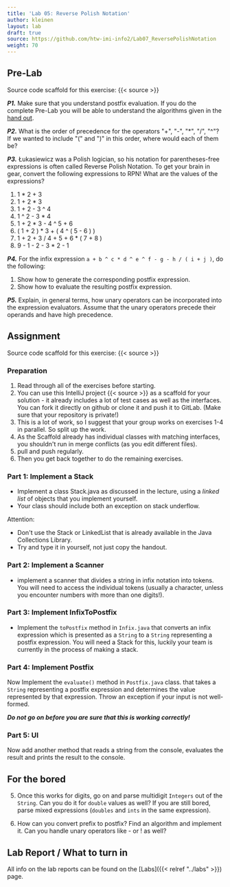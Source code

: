 ```yaml
---
title: 'Lab 05: Reverse Polish Notation'
author: kleinen
layout: lab
draft: true
source: https://github.com/htw-imi-info2/Lab07_ReversePolishNotation
weight: 70
---
```


## Pre-Lab

Source code scaffold for this exercise: {{< source >}}

***P1.*** Make sure that you understand postfix evaluation. If you do the complete Pre-Lab you will be able to understand the algorithms given in the [hand out](../lab-07-handout).

***P2.*** What is the order of precedence for the operators "+", "-", "\*", "/", "^"? If we wanted to include "(" and ")" in this order, where would each of them be?

***P3.*** &#321;ukasiewicz was a Polish logician, so his notation for parentheses-free expressions is often called Reverse Polish Notation. To get your brain in gear, convert the following expressions to RPN! What are the values of the expressions?

1. 1 * 2 + 3
2. 1 + 2 * 3
3. 1 + 2 - 3 ^ 4
4. 1 ^ 2 - 3 * 4
5. 1 + 2 * 3 - 4 ^ 5 + 6
6. ( 1 + 2 ) * 3 + ( 4 ^ ( 5 - 6 ) )
7. 1 + 2 + 3 / 4 + 5 + 6 * ( 7 + 8 )
8. 9 - 1 - 2 - 3 * 2 - 1
  

***P4.*** For the infix expression `a + b ^ c * d ^ e ^ f - g - h / ( i + j )`, do the following:

1. Show how to generate the corresponding postfix expression.
2. Show how to evaluate the resulting postfix expression.

***P5.*** Explain, in general terms, how unary operators can be incorporated into the expression evaluators. Assume that the unary operators precede their operands and have high precedence.

## Assignment

Source code scaffold for this exercise: {{< source >}}

### Preparation
1. Read through all of the exercises before starting.
2. You can use this IntelliJ project {{< source >}} as a scaffold for your solution - it already includes a lot of test cases as well as the interfaces. You can fork it directly on github or clone it and push it to GitLab. (Make sure that
your repository is private!)
3. This is a lot of work, so I suggest that your group works on exercises 1-4 in parallel. So split up the work.
5. As the Scaffold already has individual classes with matching interfaces, you shouldn't run in merge conflicts
(as you edit different files).
6. pull and push regularly.
7. Then you get back together to do the remaining exercises.

### Part 1: Implement a Stack
  - Implement a class Stack.java as discussed in the lecture, using a *linked list* of objects that you implement yourself.
  - Your class should include both an exception on stack underflow.

  Attention:
  - Don't use the Stack or LinkedList that is already available in the Java Collections Library.
  - Try and type it in yourself, not just copy the handout.

### Part 2: Implement a Scanner
  - implement a scanner that divides a string in infix notation into tokens.
  You will need to access the individual tokens (usually a character, unless you encounter numbers with more than one digits!).

### Part 3: Implement InfixToPostfix
  - Implement the `toPostfix` method in ```Infix.java``` 
that converts an infix expression which is presented as a `String` to a `String` representing a postfix expression.
  You will need a Stack for this, luckily your team is currently in the process of making a stack.


### Part 4: Implement Postfix
Now Implement the `evaluate()` method in `Postfix.java` class.
that takes a `String`  representing a postfix expression and determines the value represented by that expression. 
Throw an exception if your input is not well-formed.

***Do not go on before you are sure that this is working correctly!***


### Part 5: UI
Now add another method that reads a string from the console, evaluates the result and prints the result to the console.

## For the bored
  5. Once this works for digits, go on and parse multidigit ```Integers``` out of the ```String```. Can you do it for ```double```  values as well? If you are still bored, parse mixed expressions (```doubles```  and ```ints```  in the same expression).

  6. How can you convert prefix to postfix? Find an algorithm and implement it. Can you handle unary operators like - or ! as well?

## Lab Report / What to turn in
All info on the lab reports can be found on the [Labs]({{< relref "../labs" >}}) page.
